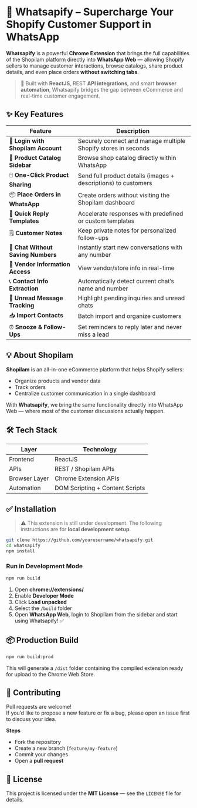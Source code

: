 # 🚀 Whatsapify – Supercharge Your Shopify Customer Support in WhatsApp

**Whatsapify** is a powerful **Chrome Extension** that brings the full capabilities of the Shopilam platform directly into **WhatsApp Web** — allowing Shopify sellers to manage customer interactions, browse catalogs, share product details, and even place orders **without switching tabs**.

> 🤝 Built with **ReactJS**, REST **API integrations**, and smart **browser automation**, Whatsapify bridges the gap between eCommerce and real-time customer engagement.

## ✨ Key Features

| Feature | Description |
|--------|-------------|
| 🔐 **Login with Shopilam Account** | Securely connect and manage multiple Shopify stores in seconds |
| 📂 **Product Catalog Sidebar** | Browse shop catalog directly within WhatsApp |
| 🖱️ **One-Click Product Sharing** | Send full product details (images + descriptions) to customers |
| 📦 **Place Orders in WhatsApp** | Create orders without visiting the Shopilam dashboard |
| 📝 **Quick Reply Templates** | Accelerate responses with predefined or custom templates |
| 🗒️ **Customer Notes** | Keep private notes for personalized follow-ups |
| 💬 **Chat Without Saving Numbers** | Instantly start new conversations with any number |
| 🏪 **Vendor Information Access** | View vendor/store info in real-time |
| 📞 **Contact Info Extraction** | Automatically detect current chat’s name and number |
| 🔔 **Unread Message Tracking** | Highlight pending inquiries and unread chats |
| 📥 **Import Contacts** | Batch import and organize customers |
| ⏰ **Snooze & Follow-Ups** | Set reminders to reply later and never miss a lead |

## 💡 About Shopilam

**Shopilam** is an all-in-one eCommerce platform that helps Shopify sellers:

- Organize products and vendor data  
- Track orders  
- Centralize customer communication in a single dashboard

With **Whatsapify**, we bring the same functionality directly into WhatsApp Web — where most of the customer discussions actually happen.

## 🛠️ Tech Stack

| Layer         | Technology           |
|---------------|----------------------|
| Frontend      | ReactJS              |
| APIs          | REST / Shopilam APIs |
| Browser Layer | Chrome Extension APIs |
| Automation    | DOM Scripting + Content Scripts |

## ✅ Installation

> ⚠️ This extension is still under development. The following instructions are for **local development setup**.

```bash
git clone https://github.com/yourusername/whatsapify.git
cd whatsapify
npm install
```

### Run in Development Mode

```bash
npm run build
```

1. Open **chrome://extensions/**
2. Enable **Developer Mode**
3. Click **Load unpacked**
4. Select the `/build` folder  
5. Open **WhatsApp Web**, login to Shopilam from the sidebar and start using Whatsapify! ✅

## 📦 Production Build

```bash
npm run build:prod
```

This will generate a `/dist` folder containing the compiled extension ready for upload to the Chrome Web Store.


## 🤝 Contributing

Pull requests are welcome!  
If you’d like to propose a new feature or fix a bug, please open an issue first to discuss your idea.

**Steps**  
- Fork the repository  
- Create a new branch (`feature/my-feature`)  
- Commit your changes  
- Open a **pull request**

## 🪪 License

This project is licensed under the **MIT License** — see the `LICENSE` file for details.
